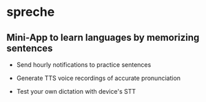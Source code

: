 # spreche

## Mini-App to learn languages by memorizing sentences

* Send hourly notifications to practice sentences

* Generate TTS voice recordings of accurate pronunciation

* Test your own dictation with device's STT
